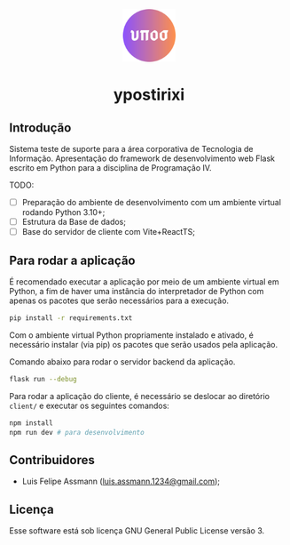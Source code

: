 <div align='center'>
    <img width="95" src='client/public/ypostiriki.svg'>
    <h1>ypostirixi</h1>
</div>

## Introdução

Sistema teste de suporte para a área corporativa de Tecnologia de Informação.
Apresentação do framework de desenvolvimento web Flask escrito em Python para a disciplina de Programação IV.

TODO:

- [ ] Preparação do ambiente de desenvolvimento com um ambiente virtual rodando Python 3.10+;
- [ ] Estrutura da Base de dados;
- [ ] Base do servidor de cliente com Vite+ReactTS;

## Para rodar a aplicação

É recomendado executar a aplicação por meio de um ambiente virtual em Python, a fim de haver uma instância
do interpretador de Python com apenas os pacotes que serão necessários para a execução.

```sh
pip install -r requirements.txt
```

Com o ambiente virtual Python propriamente instalado e ativado, é necessário instalar (via pip) os pacotes que
serão usados pela aplicação.

Comando abaixo para rodar o servidor backend da aplicação.

```sh
flask run --debug
```

Para rodar a aplicação do cliente, é necessário se deslocar ao diretório `client/` e executar os seguintes comandos:

```sh
npm install
npm run dev # para desenvolvimento
```

## Contribuidores

- Luis Felipe Assmann (luis.assmann.1234@gmail.com);

## Licença

Esse software está sob licença GNU General Public License versão 3.

